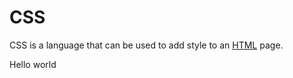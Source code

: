 # CSS

CSS is a language that can be used to add style to an [HTML](/wiki/HTML) page.
Hello world
